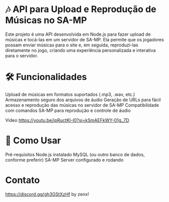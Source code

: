 # 🎶 API para Upload e Reprodução de Músicas no SA-MP

  Este projeto é uma API desenvolvida em Node.js para fazer upload de músicas e tocá-las em um servidor de SA-MP. 
  Ela permite que os jogadores possam enviar músicas para o site e, em seguida, reproduzi-las diretamente no jogo, criando uma experiência personalizada e interativa para o servidor.

# 🛠️ Funcionalidades

  Upload de músicas em formatos suportados (.mp3, .wav, etc.)
  Armazenamento seguro dos arquivos de áudio
  Geração de URLs para fácil acesso e reprodução das músicas no servidor de SA-MP
  Compatibilidade com comandos SA-MP para reprodução e controle de áudio

  Video <https://youtu.be/ipRuctKl-I0?si=kSmAEFkWY-01g_7D>
  
# 🚀 Como Usar
  Pré-requisitos
  Node.js instalado
  MySQL (ou outro banco de dados, conforme preferir)
  SA-MP Server configurado e rodando

# Contato
  <https://discord.gg/gh3GStXzHf>
  by zenx!
